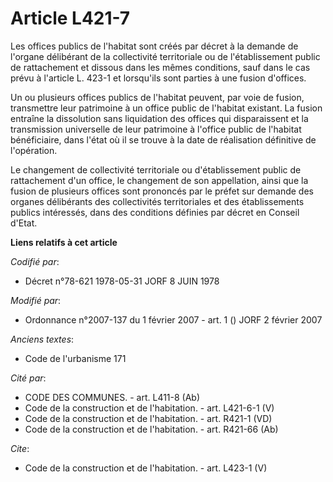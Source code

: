 # Article L421-7

Les offices publics de l'habitat sont créés par décret à la demande de l'organe délibérant de la collectivité territoriale ou
de l'établissement public de rattachement et dissous dans les mêmes conditions, sauf dans le cas prévu à l'article L. 423-1
et lorsqu'ils sont parties à une fusion d'offices. 

Un ou plusieurs offices publics de l'habitat peuvent, par voie de fusion, transmettre leur patrimoine à un office public de
l'habitat existant. La fusion entraîne la dissolution sans liquidation des offices qui disparaissent et la transmission
universelle de leur patrimoine à l'office public de l'habitat bénéficiaire, dans l'état où il se trouve à la date de
réalisation définitive de l'opération. 

Le changement de collectivité territoriale ou d'établissement public de rattachement d'un office, le changement de son
appellation, ainsi que la fusion de plusieurs offices sont prononcés par le préfet sur demande des organes délibérants des
collectivités territoriales et des établissements publics intéressés, dans des conditions définies par décret en Conseil
d'Etat.

**Liens relatifs à cet article**

_Codifié par_:

  - Décret n°78-621 1978-05-31 JORF 8 JUIN 1978

_Modifié par_:

  - Ordonnance n°2007-137 du 1 février 2007 - art. 1 () JORF 2 février 2007

_Anciens textes_:

  - Code de l'urbanisme 171

_Cité par_:

  - CODE DES COMMUNES. - art. L411-8 (Ab)
  - Code de la construction et de l'habitation. - art. L421-6-1 (V)
  - Code de la construction et de l'habitation. - art. R421-1 (VD)
  - Code de la construction et de l'habitation. - art. R421-66 (Ab)

_Cite_:

  - Code de la construction et de l'habitation. - art. L423-1 (V)

